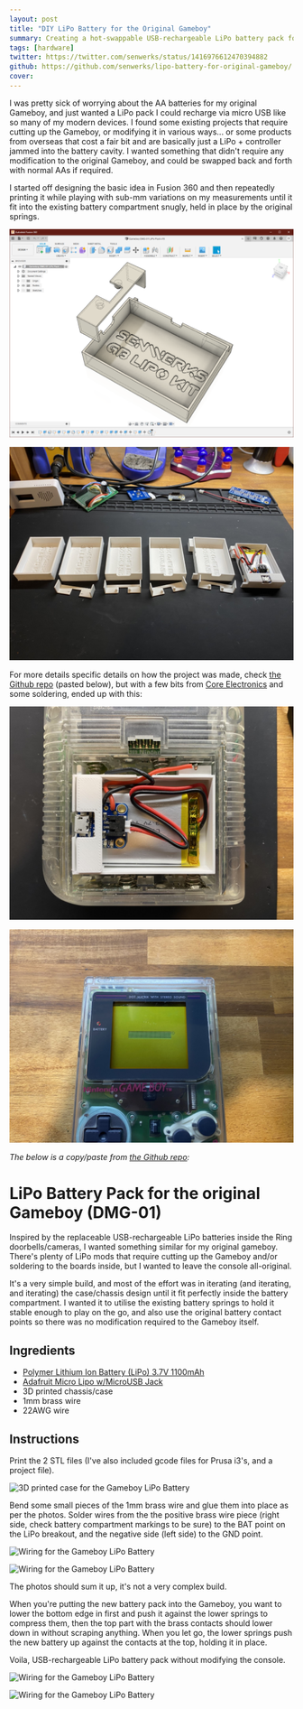 ```yaml
---
layout: post
title: "DIY LiPo Battery for the Original Gameboy"
summary: Creating a hot-swappable USB-rechargeable LiPo battery pack for original Gameboys that doesn't require chopping up the console or any other modifications, and fits directly in where the original AA batteries go.
tags: [hardware]
twitter: https://twitter.com/senwerks/status/1416976612470394882
github: https://github.com/senwerks/lipo-battery-for-original-gameboy/
cover:
---
```


I was pretty sick of worrying about the AA batteries for my original Gameboy, and just wanted a LiPo pack I could recharge via micro USB like so many of my modern devices. I found some existing projects that require cutting up the Gameboy, or modifying it in various ways... or some products from overseas that cost a fair bit and are basically just a LiPo + controller jammed into the battery cavity. I wanted something that didn't require any modification to the original Gameboy, and could be swapped back and forth with normal AAs if required.

I started off designing the basic idea in Fusion 360 and then repeatedly printing it while playing with sub-mm variations on my measurements until it fit into the existing battery compartment snugly, held in place by the original springs.


![Gameboy LiPo Battery initial CAD](/images/2021-07-20-DMG01-LiPo-00.png)

![Gameboy LiPo Battery case iterations](/images/2021-07-20-DMG01-LiPo-02.jpg)

For more details specific details on how the project was made, check [the Github repo](https://github.com/senwerks/lipo-battery-for-original-gameboy/) (pasted below), but with a few bits from [Core Electronics](https://core-electronics.com.au/) and some soldering, ended up with this:

![Gameboy LiPo Battery](/images/2021-07-20-DMG01-LiPo-06.jpg)

![Gameboy LiPo Battery](/images/2021-07-20-DMG01-LiPo-08.jpg)

*The below is a copy/paste from [the Github repo](https://github.com/senwerks/lipo-battery-for-original-gameboy/):*

# LiPo Battery Pack for the original Gameboy (DMG-01)

Inspired by the replaceable USB-rechargeable LiPo batteries inside the Ring doorbells/cameras, I wanted something similar for my original gameboy. There's plenty of LiPo mods that require cutting up the Gameboy and/or soldering to the boards inside, but I wanted to leave the console all-original.

It's a very simple build, and most of the effort was in iterating (and iterating, and iterating) the case/chassis design until it fit perfectly inside the battery compartment. I wanted it to utilise the existing battery springs to hold it stable enough to play on the go, and also use the original battery contact points so there was no modification required to the Gameboy itself.

## Ingredients

- [Polymer Lithium Ion Battery (LiPo) 3.7V 1100mAh](https://core-electronics.com.au/polymer-lithium-ion-battery-1000mah-38458.html)
- [Adafruit Micro Lipo w/MicroUSB Jack](https://core-electronics.com.au/adafruit-micro-lipo-w-microusb-jack-usb-liion-lipoly-charger-v1.html)
- 3D printed chassis/case
- 1mm brass wire
- 22AWG wire

## Instructions

Print the 2 STL files (I've also included gcode files for Prusa i3's, and a project file). 

![3D printed case for the Gameboy LiPo Battery](https://raw.githubusercontent.com/senwerks/lipo-battery-for-original-gameboy/main/Meta/2021-07-20-DMG01-LiPo-01.jpg)

Bend some small pieces of the 1mm brass wire and glue them into place as per the photos. Solder wires from the the positive brass wire piece (right side, check battery compartment markings to be sure) to the BAT point on the LiPo breakout, and the negative side (left side) to the GND point.

![Wiring for the Gameboy LiPo Battery](https://raw.githubusercontent.com/senwerks/lipo-battery-for-original-gameboy/main/Meta/2021-07-20-DMG01-LiPo-03.jpg)

![Wiring for the Gameboy LiPo Battery](https://raw.githubusercontent.com/senwerks/lipo-battery-for-original-gameboy/main/Meta/2021-07-20-DMG01-LiPo-04.jpg)

The photos should sum it up, it's not a very complex build.

When you're putting the new battery pack into the Gameboy, you want to lower the bottom edge in first and push it against the lower springs to compress them, then the top part with the brass contacts should lower down in without scraping anything. When you let go, the lower springs push the new battery up against the contacts at the top, holding it in place.

Voila, USB-rechargeable LiPo battery pack without modifying the console.

![Wiring for the Gameboy LiPo Battery](https://raw.githubusercontent.com/senwerks/lipo-battery-for-original-gameboy/main/Meta/2021-07-20-DMG01-LiPo-06.jpg)

![Wiring for the Gameboy LiPo Battery](https://raw.githubusercontent.com/senwerks/lipo-battery-for-original-gameboy/main/Meta/2021-07-20-DMG01-LiPo-07.jpg)
